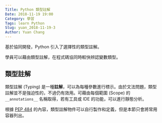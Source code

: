 ```yaml
---
Title: Python 類型註解
Date: 2018-11-19 19:00
Category: 學習
Tags: learn Python
Slug: yuan_2018-11-19-3
Author: Yuan Chang
---
```


基於協同開發，Python 引入了選擇性的類型註解。

學員可以藉由類型註解，在程式碼協同時較快辨認變數類型。

<!-- PELICAN_END_SUMMARY -->

類型註解
---

類型註解 (Typing) 是一種**註解**，可以為每種參數進行標示。由於文法問題，類型註解並不是強迫性的，不過仍有效用。可藉由每個範圍 (Scope) 的 `__annotations__` 名稱取得，若有工具或 IDE 的功能，可以進行靜態分析。

根據 [PEP 484](https://www.python.org/dev/peps/pep-0484/) 的內容，類型註解物件可以自行製作和定義，但是本節只會將常用容器列出。


